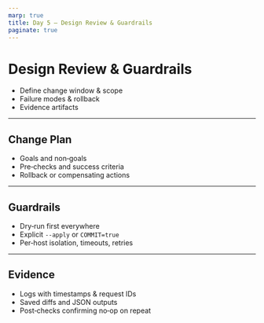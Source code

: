 ```yaml
---
marp: true
title: Day 5 — Design Review & Guardrails
paginate: true
---
```


# Design Review & Guardrails

- Define change window & scope
- Failure modes & rollback
- Evidence artifacts

---

## Change Plan

- Goals and non‑goals
- Pre‑checks and success criteria
- Rollback or compensating actions

---

## Guardrails

- Dry‑run first everywhere
- Explicit `--apply` or `COMMIT=true`
- Per‑host isolation, timeouts, retries

---

## Evidence

- Logs with timestamps & request IDs
- Saved diffs and JSON outputs
- Post‑checks confirming no‑op on repeat

